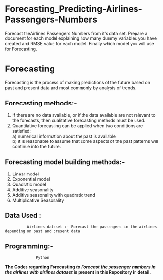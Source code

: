 # Forecasting_Predicting-Airlines-Passengers-Numbers

Forecast theAirlines Passengers Numbers from it's data set. Prepare a document for each model explaining how many dummy variables you have created and RMSE value for each model. Finally which model you will use for Forecasting.

# Forecasting

Forecasting is the process of making predictions of the future based on past and present data and most commonly by analysis of trends.

## Forecasting methods:-

1)	If there are no data available, or if the data available are not relevant to the forecasts, then qualitative forecasting methods must be used.
2)	Quantitative forecasting can be applied when two conditions are satisfied:\
      a)	numerical information about the past is available\
      b)	it is reasonable to assume that some aspects of the past patterns will continue into the future.
      
## Forecasting model building methods:-
1)	Linear model
2)	Exponential model
3)	Quadratic model
4)	Additive seasonality 
5)	Additive seasonality with quadratic trend	
6)	Multiplicative Seasonality


## Data Used :

              Airlines dataset :- Forecast the passengers in the airlines depending on past and present data
              
## Programming:- 
                  Python



**The Codes regarding  Forecasting *to Forecast the passenger numbers in the airlines with airlines dataset* is present in this Repository in detail.**



